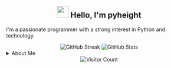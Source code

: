 <h2 align="center"><img src="https://media.giphy.com/media/hvRJCLFzcasrR4ia7z/giphy.gif" width="32"> Hello, I'm pyheight</h2>

<p>I'm a passionate programmer with a strong interest in Python and technology.</p>  

<div align="center">  
<img src="https://streak-stats.demolab.com?user=pyheight&theme=iceberg&hide_border=%E7%9C%9F%E5%AE%9E%E7%9A%84" alt="GitHub Streak">  
<img src="https://github-readme-stats.vercel.app/api?username=pyheight&theme=tokyonight" alt="GitHub Stats">
</div>

<details close>  
<summary>About Me</summary>  
<div align="center">    
<img src="https://img.shields.io/badge/Programming-enthusiasts-blueviolet?style=for-the-badge&logo=dev.to" alt="Programming Enthusiasts">    
<img src="https://img.shields.io/badge/Location-Guangdong-green?style=for-the-badge&logo=googlemaps" alt="Location Guangdong">    
<img src="https://img.shields.io/badge/Python-Lover-informational?style=for-the-badge&logo=python" alt="Python Lover">    
<img src="https://img.shields.io/badge/Tech-Curious-yellow?style=for-the-badge&logo=rss" alt="Tech Curious"> </div>  
  
<h3>My Projects</h3>  
<ul>    
<a href="https://github.com/pyheight/ttk-file-explorer/">GitHub Repository </a> | <a href="https://pyheight.github.io/ttk-file-explorer/">Website</a>    
</ul>  

<h3>How to Contact Me</h3>  
<div align="center">    
<a href="https://github.com/pyheight"> <img src="https://img.shields.io/badge/GitHub-pyheight-black?style=social&logo=github" alt="GitHub"></a>    
<a href="mailto:276581780@qq.com">      <img src="https://img.shields.io/badge/Email-276581780%40qq.com-blue?style=social&logo=gmail" alt="Email"></a>    
<a href="https://www.zhihu.com/people/height-8"><img src="https://img.shields.io/badge/Zhihu-Homepage-blue?style=plastic&logo=zhihu" alt="Zhihu"></a>    
<a href="https://blog.csdn.net/2302_82330415"><img src="https://img.shields.io/badge/CSDN-Blog-orange?style=plastic&logo=blogger&logoColor=orange" alt="CSDN Blog"></a>  
</div>
</details>

<div align="center">  
<img src="https://count.getloli.com/get/@pyheight?theme=rule34" alt="Visitor Count">
</div>
